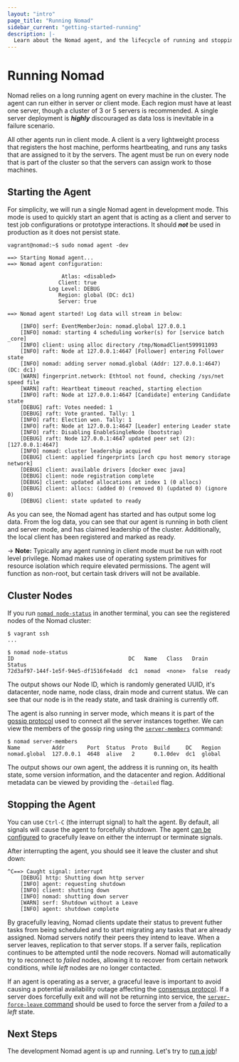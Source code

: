 ```yaml
---
layout: "intro"
page_title: "Running Nomad"
sidebar_current: "getting-started-running"
description: |-
  Learn about the Nomad agent, and the lifecycle of running and stopping.
---
```


# Running Nomad

Nomad relies on a long running agent on every machine in the cluster.
The agent can run either in server or client mode. Each region must
have at least one server, though a cluster of 3 or 5 servers is recommended.
A single server deployment is _**highly**_ discouraged as data loss is inevitable
in a failure scenario.

All other agents run in client mode. A client is a very lightweight
process that registers the host machine, performs heartbeating, and runs any tasks
that are assigned to it by the servers. The agent must be run on every node that
is part of the cluster so that the servers can assign work to those machines.

## Starting the Agent

For simplicity, we will run a single Nomad agent in development mode. This mode
is used to quickly start an agent that is acting as a client and server to test
job configurations or prototype interactions. It should _**not**_ be used in
production as it does not persist state.

```
vagrant@nomad:~$ sudo nomad agent -dev

==> Starting Nomad agent...
==> Nomad agent configuration:

                 Atlas: <disabled>
                Client: true
             Log Level: DEBUG
                Region: global (DC: dc1)
                Server: true

==> Nomad agent started! Log data will stream in below:

    [INFO] serf: EventMemberJoin: nomad.global 127.0.0.1
    [INFO] nomad: starting 4 scheduling worker(s) for [service batch _core]
    [INFO] client: using alloc directory /tmp/NomadClient599911093
    [INFO] raft: Node at 127.0.0.1:4647 [Follower] entering Follower state
    [INFO] nomad: adding server nomad.global (Addr: 127.0.0.1:4647) (DC: dc1)
    [WARN] fingerprint.network: Ethtool not found, checking /sys/net speed file
    [WARN] raft: Heartbeat timeout reached, starting election
    [INFO] raft: Node at 127.0.0.1:4647 [Candidate] entering Candidate state
    [DEBUG] raft: Votes needed: 1
    [DEBUG] raft: Vote granted. Tally: 1
    [INFO] raft: Election won. Tally: 1
    [INFO] raft: Node at 127.0.0.1:4647 [Leader] entering Leader state
    [INFO] raft: Disabling EnableSingleNode (bootstrap)
    [DEBUG] raft: Node 127.0.0.1:4647 updated peer set (2): [127.0.0.1:4647]
    [INFO] nomad: cluster leadership acquired
    [DEBUG] client: applied fingerprints [arch cpu host memory storage network]
    [DEBUG] client: available drivers [docker exec java]
    [DEBUG] client: node registration complete
    [DEBUG] client: updated allocations at index 1 (0 allocs)
    [DEBUG] client: allocs: (added 0) (removed 0) (updated 0) (ignore 0)
    [DEBUG] client: state updated to ready
```

As you can see, the Nomad agent has started and has output some log
data. From the log data, you can see that our agent is running in both
client and server mode, and has claimed leadership of the cluster.
Additionally, the local client has been registered and marked as ready.

-> **Note:** Typically any agent running in client mode must be run with root level
privilege. Nomad makes use of operating system primitives for resource isolation
which require elevated permissions. The agent will function as non-root, but
certain task drivers will not be available.

## Cluster Nodes

If you run [`nomad node-status`](/docs/commands/node-status.html) in another terminal, you
can see the registered nodes of the Nomad cluster:

```text
$ vagrant ssh
...

$ nomad node-status
ID                                    DC   Name   Class   Drain  Status
72d3af97-144f-1e5f-94e5-df1516fe4add  dc1  nomad  <none>  false  ready
```

The output shows our Node ID, which is randomly generated UUID,
it's datacenter, node name, node class, drain mode and current status.
We can see that our node is in the ready state, and task draining is
currently off.

The agent is also running in server mode, which means it is part of
the [gossip protocol](/docs/internals/gossip.html) used to connect all
the server instances together. We can view the members of the gossip
ring using the [`server-members`](/docs/commands/server-members.html) command:

```text
$ nomad server-members
Name          Addr       Port  Status  Proto  Build     DC   Region
nomad.global  127.0.0.1  4648  alive   2      0.1.0dev  dc1  global
```

The output shows our own agent, the address it is running on, its
health state, some version information, and the datacenter and region.
Additional metadata can be viewed by providing the `-detailed` flag.

## <a name="stopping"></a>Stopping the Agent

You can use `Ctrl-C` (the interrupt signal) to halt the agent.
By default, all signals will cause the agent to forcefully shutdown.
The agent [can be configured](/docs/agent/config.html) to gracefully
leave on either the interrupt or terminate signals.

After interrupting the agent, you should see it leave the cluster
and shut down:

```
^C==> Caught signal: interrupt
    [DEBUG] http: Shutting down http server
    [INFO] agent: requesting shutdown
    [INFO] client: shutting down
    [INFO] nomad: shutting down server
    [WARN] serf: Shutdown without a Leave
    [INFO] agent: shutdown complete
```

By gracefully leaving, Nomad clients update their status to prevent
futher tasks from being scheduled and to start migrating any tasks that are
already assigned. Nomad servers notify their peers they intend to leave.
When a server leaves, replication to that server stops. If a server fails,
replication continues to be attempted until the node recovers. Nomad will
automatically try to reconnect to _failed_ nodes, allowing it to recover from
certain network conditions, while _left_ nodes are no longer contacted.

If an agent is operating as a server, a graceful leave is important to avoid
causing a potential availability outage affecting the
[consensus protocol](/docs/internals/consensus.html). If a server does
forcefully exit and will not be returning into service, the
[`server-force-leave` command](/docs/commands/server-force-leave.html) should
be used to force the server from a _failed_ to a _left_ state.

## Next Steps

The development Nomad agent is up and running. Let's try to [run a job](jobs.html)!
